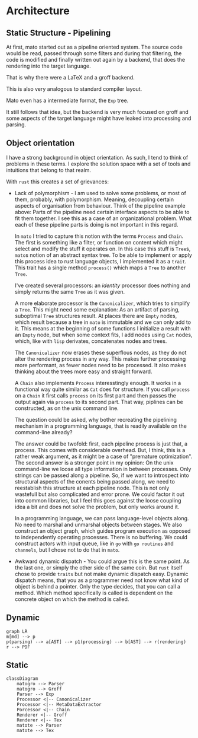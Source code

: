 # Architecture

## Static Structure - Pipelining

At first, mato started out as a pipeline oriented system.
The source code would be read, passed through some filters
and during that filtering, the code is modified and finally
written out again by a backend, that does the rendering
into the target language.

That is why there were a LaTeX and a groff backend.

This is also very analogous to standard compiler layout.

Mato even has a intermediate format, the `Exp` tree.

It still follows that idea, but the backend is very much
focused on groff and some aspects of the target language
might have leaked into processing and parsing.

## Object orientation

I have a strong background in object orientation. As such, I
tend to think of problems in these terms. I explore the solution
space with a set of tools and intuitions that belong to that
realm.

With `rust` this creates a set of grievances:

- Lack of polymorphism - I am used to solve some problems,
  or most of them, probably, with polymorphism. Meaning,
  decoupling certain aspects of organisation from behaviour.
  Think of the pipeline example above: Parts of the pipeline
  need certain interface aspects to be able to fit them together.
  I see this as a case of an organizational problem. What each
  of these pipeline parts is doing is not important in this regard.

  In `mato` I tried to capture this notion with the terms `Process`
  and `Chain`. The first is something like a filter, or function on
  content which might select and modify the stuff it operates on.
  In this case this stuff is `Tree`s, `mato`s notion of an abstract
  syntax tree. To be able to implement or apply this process idea
  to rust language objects, I implemented it as a `trait`. This
  trait has a single method `process()` which maps a `Tree` to
  another `Tree`.

  I've created several processors: an _identity_ processor does nothing
  and simply returns the same `Tree` as it was given.

  A more elaborate processor is the `Canonicalizer`, which tries
  to simplify a `Tree`. This might need some explanation: As an
  artifact of parsing, suboptimal `Tree` structures result. At
  places there are `Empty` nodes, which result because a tree
  in `mato` is immutable and we can only add to it. This means
  at the beginning of some functions I initialize a result with
  an `Empty` node, but when some context fits, I add nodes using
  `Cat` nodes, which, like with `lisp` derivates, concatenates
  nodes and trees.

  The `Canonicalizer` now erases these superflous nodes, as they
  do not alter the rendering process in any way. This makes further
  processing more performant, as fewer nodes need to be processed.
  It also makes thinking about the trees more easy and straight
  forward.

  A `Chain` also implements `Process` interesstingly enough. It
  works in a functional way quite similar as `Cat` does for structure.
  If you call `process` on a `Chain` it first calls `process` on
  its first part and then passes the output again via `process` to
  its second part. That way, piplines can be constructed, as on the
  unix command line.

  The question could be asked, why bother recreating the pipelining
  mechanism in a programming language, that is readily available
  on the command-line already?

  The answer could be twofold: first, each pipeline process is just
  that, a process. This comes with considerable overhead. But, I
  think, this is a rather weak argument, as it might be a case of
  "premature optimization". The second answer is a stronger point
  in my opinion: On the unix command-line we loose all type information
  in between processes. Only strings can be passed along a pipeline.
  So, if we want to introspect into structural aspects of the conents
  being passed along, we need to reestablish this structure at each
  pipeline node. This is not only wastefull but also complicated and
  error prone. We could factor it out into common libraries, but I feel
  this goes against the loose coupling idea a bit and does not solve
  the problem, but only works around it.

  In a programming language, we can pass language-level objects
  along. No need to marshal and unmarshal objects between stages.
  We also construct an object graph, which guides program execution
  as opposed to independently operating processes. There is no buffering.
  We could construct actors with input queue, like in `go` with
  `go routines` and `channels`, but I chose not to do that in `mato`.

- Awkward dynamic dispatch - You could argue this is the same point.
  As the last one, or simply the other side of the same coin. But `rust`
  itself chose to provide `traits` but not make dynamic dispatch easy.
  Dynamic dispatch means, that you as a programmer need not know
  what kind of object is behind a pointer. Only the type decides, that
  you can call a method. Which method specifically is called is 
  dependent on the concrete object on which the method is called.

## Dynamic

```mermaid
graph LR
m[md] --> p
p(parsing) --> a[AST] --> p1(processing) --> b[AST] --> r(rendering)
r --> PDF
```

## Static

```mermaid
classDiagram
    matogro --> Parser
    matogro --> Groff
    Parser --> Exp
    Processor <|-- Canonicalizer
    Processor <|-- MetaDataExtractor
    Porcessor <|-- Chain
    Renderer <|-- Groff
    Renderer <|-- Tex
    matote --> Parser
    matote --> Tex
```
